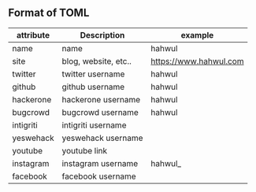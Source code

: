 ## Format of TOML

| attribute | Description          | example                |
| --------- | -------------------- | ---------------------- |
| name      | name                 | hahwul                 |
| site      | blog, website, etc.. | https://www.hahwul.com |
| twitter   | twitter username     | hahwul                 |
| github    | github username      | hahwul                 |
| hackerone | hackerone username   | hahwul                 |
| bugcrowd  | bugcrowd username    | hahwul                 |
| intigriti | intigriti username   |                        |
| yeswehack | yeswehack username   |                        |
| youtube   | youtube link         |                        |
| instagram | instagram username   | hahwul_                |
| facebook  | facebook username    |                        |
